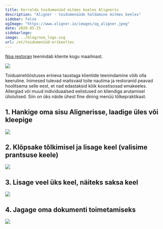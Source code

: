 ```yaml
---
title: Korralda toidumenüüd mitmes keeles Aligneris
description: "Aligner - toidumenüüde haldamine mitmes keeles"
sidebar: false
ogImage: "https://www.aligner.io/images/og_aligner.jpeg" 
date: 2020-05-25
sidebarlogo: 
image: ../blog/noa_logo.svg
url: /et/toidumenüüd-erikeeltes
---
```


[Noa restoran](https://www.noaresto.ee/et/) teenindab kliente kogu maailmast.

![](/blog/2020-05-25-15-08-55.jpeg)

Toiduainetööstuses erineva taustaga klientide teenindamine võib olla keeruline. Inimesed tulevad maitsvaid toite nautima ja restoranid peavad hoolitsema selle eest, et nad edastaksid kõik koostisosad emakeeles. Allergiad või muud individuaalsed eelistused on kliendiga arutamisel üliolulised. Siin on üks näide ühest fine dining menüü tõlkepraktikast.

## 1. Hankige oma sisu Alignerisse, laadige üles või kleepige

![](/blog/fiverr-german.jpeg)

## 2. Klõpsake tõlkimisel ja lisage keel (valisime prantsuse keele)

![](/blog/noa-restoran-french-menu.jpeg)

## 3. Lisage veel üks keel, näiteks saksa keel

![](/blog/noa-resto-2-languages.jpeg)

## 4. Jagage oma dokumenti toimetamiseks

![](/blog/fiverr-german.jpeg)